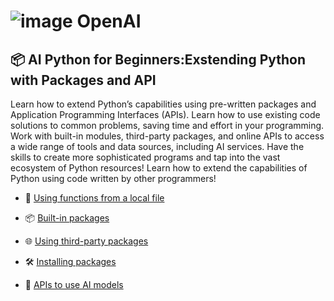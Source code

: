 # ![image](https://github.com/user-attachments/assets/35f315f5-15fb-4236-9f1d-9ee2554b7d56) OpenAI

## 📦 AI Python for Beginners:Exstending Python with Packages and API
Learn how to extend Python’s capabilities using pre-written packages and Application Programming Interfaces (APIs). Learn how to use existing code solutions to common problems, saving time and effort in your programming. Work with built-in modules, third-party packages, and online APIs to access a wide range of tools and data sources, including AI services. Have the skills to create more sophisticated programs and tap into the vast ecosystem of Python resources! Learn how to extend the capabilities of Python using code written by other programmers!

- 📁 [Using functions from a local file](https://github.com/16032022/DeepLearningAI-OpenAI-projects/tree/main/AI-Python-Extending-Python-with-Packages-and-API/Using_Functions_from_Local_File)  
   
- 📦 [Built-in packages](https://github.com/16032022/DeepLearningAI-OpenAI-projects/tree/main/AI-Python-Extending-Python-with-Packages-and-API/Built-in-Packages)
    
- 🌐 [Using third-party packages](https://github.com/16032022/DeepLearningAI-OpenAI-projects/tree/main/AI-Python-Extending-Python-with-Packages-and-API/Using-Third_Party-Packages) 
  
- 🛠️ [Installing packages](https://github.com/16032022/DeepLearningAI-OpenAI-projects/tree/main/AI-Python-Extending-Python-with-Packages-and-API/Installing-Packages) 
  
- 🤖 [APIs to use AI models](https://github.com/16032022/DeepLearningAI-OpenAI-projects/tree/main/AI-Python-Extending-Python-with-Packages-and-API/API-to-use-AI-Models)


